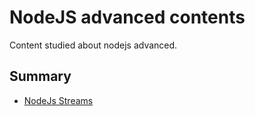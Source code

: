 # NodeJS advanced contents

Content studied about nodejs advanced.

## Summary 

* [NodeJs Streams]()
